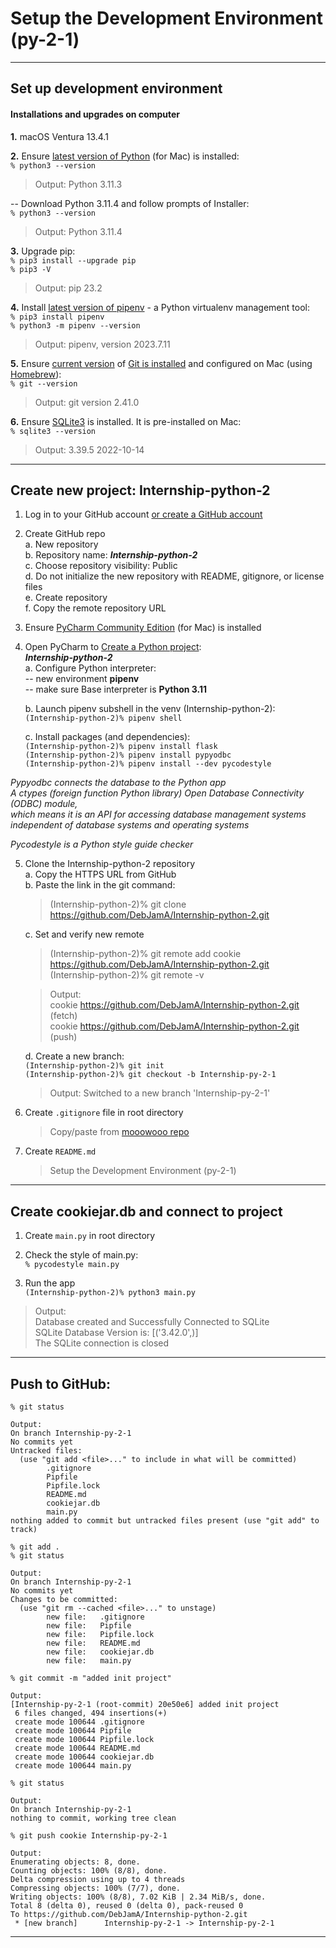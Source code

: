 # Setup the Development Environment (py-2-1)  
  
---  
  
## Set up development environment  
  
#### Installations and upgrades on computer  
  
**1.** macOS Ventura 13.4.1  
  
**2.** Ensure [latest version of Python](https://www.python.org/downloads/) (for Mac) is installed:  
`% python3 --version`  
> Output: Python 3.11.3  
  
-- Download Python 3.11.4 and follow prompts of Installer:  
`% python3 --version`  
> Output: Python 3.11.4  
  
**3.** Upgrade pip:  
`% pip3 install --upgrade pip`  
`% pip3 -V`  
> Output: pip 23.2  
  
**4.** Install [latest version of pipenv](https://pypi.org/project/pipenv/) - a Python virtualenv management tool:  
`% pip3 install pipenv`  
`% python3 -m pipenv --version`  
> Output: pipenv, version 2023.7.11  
  
**5.** Ensure [current version](https://git-scm.com/download/win) of [Git is installed](https://git-scm.com/download/mac) and configured on Mac (using [Homebrew](https://brew.sh/)):  
`% git --version`  
> Output: git version 2.41.0  
  
**6.** Ensure [SQLite3](https://ports.macports.org/port/sqlite3/) is installed. It is pre-installed on Mac:  
`% sqlite3 --version`  
> Output: 3.39.5 2022-10-14  
  
___  
  
## Create new project: Internship-python-2  
  
1. Log in to your GitHub account [or create a GitHub account](https://github.com/signup?ref_cta=Sign+up&ref_loc=header+logged+out&ref_page=%2F&source=header-home)    
  
2. Create GitHub repo  
	a. New repository  
	b. Repository name: ***Internship-python-2***  
	c. Choose repository visibility: Public  
	d. Do not initialize the new repository with README, gitignore, or license files  
	e. Create repository  
	f. Copy the remote repository URL  
  
3. Ensure [PyCharm Community Edition](https://www.jetbrains.com/pycharm/download/?section=mac) (for Mac) is installed  
    
4. Open PyCharm to [Create a Python project](https://www.jetbrains.com/help/pycharm/pipenv.html):  
***Internship-python-2***  
	a. Configure Python interpreter:  
	-- new environment **pipenv**  
	-- make sure Base interpreter is **Python 3.11**  
  
	b. Launch pipenv subshell in the venv (Internship-python-2):  
	`(Internship-python-2)% pipenv shell`  
  
	c. Install packages (and dependencies):  
	`(Internship-python-2)% pipenv install flask`  
	`(Internship-python-2)% pipenv install pypyodbc`  
	`(Internship-python-2)% pipenv install --dev pycodestyle`  
	
*Pypyodbc connects the database to the Python app  
	A ctypes (foreign function Python library) Open Database Connectivity (ODBC) module,  
	which means it is an API for accessing database management systems independent of database systems and operating systems*  
  
*Pycodestyle is a Python style guide checker*  
  
5. Clone the Internship-python-2 repository  
	a. Copy the HTTPS URL from GitHub  
	b. Paste the link in the git command:
	> (Internship-python-2)% git clone https://github.com/DebJamA/Internship-python-2.git  
	
	c. Set and verify new remote  
	> (Internship-python-2)% git remote add cookie https://github.com/DebJamA/Internship-python-2.git  
	> (Internship-python-2)% git remote -v  

	> Output:  
	> cookie  https://github.com/DebJamA/Internship-python-2.git (fetch)  
	> cookie  https://github.com/DebJamA/Internship-python-2.git (push)  
  
	d. Create a new branch:  
`(Internship-python-2)% git init`  
`(Internship-python-2)% git checkout -b Internship-py-2-1`  
  
	> Output: Switched to a new branch 'Internship-py-2-1'  
  
6. Create `.gitignore` file in root directory  
	> Copy/paste from [mooowooo repo](https://gist.github.com/MOOOWOOO/3cf91616c9f3bbc3d1339adfc707b08a)  
  
7. Create `README.md`  
	> Setup the Development Environment (py-2-1)    
___  
  
## Create cookiejar.db and connect to project  
  
1. Create `main.py` in root directory  
  
2. Check the style of main.py:  
`% pycodestyle main.py`  
  
3. Run the app  
`(Internship-python-2)% python3 main.py`  
  
> Output:  
> Database created and Successfully Connected to SQLite  
> SQLite Database Version is:  [('3.42.0',)]  
> The SQLite connection is closed  
  
___  
  
## Push to GitHub:  
 
`% git status`  
```
Output:  
On branch Internship-py-2-1
No commits yet
Untracked files:
  (use "git add <file>..." to include in what will be committed)
        .gitignore
        Pipfile
        Pipfile.lock
        README.md
        cookiejar.db
        main.py
nothing added to commit but untracked files present (use "git add" to track)  
```  
  
`% git add .`  
`% git status` 
```
Output:  
On branch Internship-py-2-1
No commits yet
Changes to be committed:
  (use "git rm --cached <file>..." to unstage)
        new file:   .gitignore
        new file:   Pipfile
        new file:   Pipfile.lock
        new file:   README.md
        new file:   cookiejar.db
        new file:   main.py
```  
  
`% git commit -m "added init project"`  
```
Output:  
[Internship-py-2-1 (root-commit) 20e50e6] added init project
 6 files changed, 494 insertions(+)
 create mode 100644 .gitignore
 create mode 100644 Pipfile
 create mode 100644 Pipfile.lock
 create mode 100644 README.md
 create mode 100644 cookiejar.db
 create mode 100644 main.py
```  
  
`% git status`  
```
Output:  
On branch Internship-py-2-1
nothing to commit, working tree clean
```  
  
`% git push cookie Internship-py-2-1`  
```  
Output:  
Enumerating objects: 8, done.
Counting objects: 100% (8/8), done.
Delta compression using up to 4 threads
Compressing objects: 100% (7/7), done.
Writing objects: 100% (8/8), 7.02 KiB | 2.34 MiB/s, done.
Total 8 (delta 0), reused 0 (delta 0), pack-reused 0
To https://github.com/DebJamA/Internship-python-2.git
 * [new branch]      Internship-py-2-1 -> Internship-py-2-1
```  
  
---  
  
  
